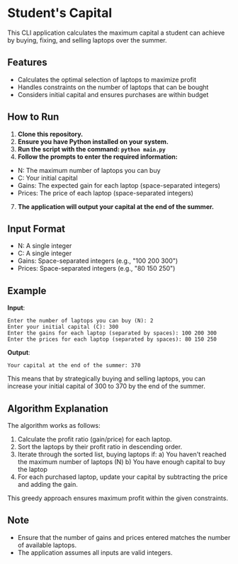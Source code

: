 # Student's Capital 

This CLI application calculates the maximum capital a student can achieve by buying, fixing, and selling laptops over the summer.

## Features

- Calculates the optimal selection of laptops to maximize profit
- Handles constraints on the number of laptops that can be bought
- Considers initial capital and ensures purchases are within budget

## How to Run

1. **Clone this repository.**
2. **Ensure you have Python installed on your system.**
3. **Run the script with the command: `python main.py`**
6. **Follow the prompts to enter the required information:**
- N: The maximum number of laptops you can buy
- C: Your initial capital
- Gains: The expected gain for each laptop (space-separated integers)
- Prices: The price of each laptop (space-separated integers)
7. **The application will output your capital at the end of the summer.**

## Input Format

- N: A single integer
- C: A single integer
- Gains: Space-separated integers (e.g., "100 200 300")
- Prices: Space-separated integers (e.g., "80 150 250")

## Example

**Input**:
```
Enter the number of laptops you can buy (N): 2
Enter your initial capital (C): 300
Enter the gains for each laptop (separated by spaces): 100 200 300
Enter the prices for each laptop (separated by spaces): 80 150 250
```

**Output**:
```
Your capital at the end of the summer: 370
```

This means that by strategically buying and selling laptops, you can increase your initial capital of 300 to 370 by the end of the summer.

## Algorithm Explanation

The algorithm works as follows:
1. Calculate the profit ratio (gain/price) for each laptop.
2. Sort the laptops by their profit ratio in descending order.
3. Iterate through the sorted list, buying laptops if:
   a) You haven't reached the maximum number of laptops (N)
   b) You have enough capital to buy the laptop
4. For each purchased laptop, update your capital by subtracting the price and adding the gain.

This greedy approach ensures maximum profit within the given constraints.

## Note

- Ensure that the number of gains and prices entered matches the number of available laptops.
- The application assumes all inputs are valid integers.
